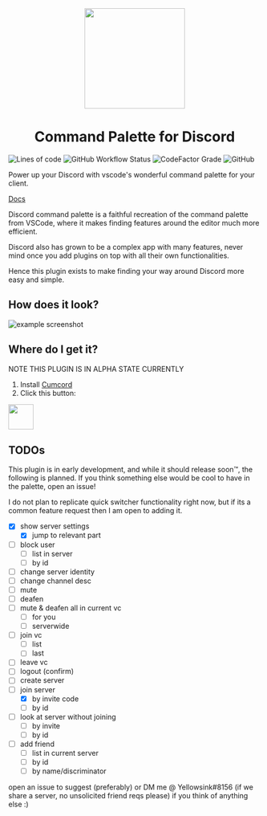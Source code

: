 <div align="center"><img height="200" src="https://yellowsink.github.io/discord-command-palette/assets/icon.png" /></div>

<h1 align="center">Command Palette for Discord</h1>

![Lines of code](https://img.shields.io/tokei/lines/github/yellowsink/discord-command-palette)
![GitHub Workflow Status](https://img.shields.io/github/workflow/status/yellowsink/discord-command-palette/Build%20and%20deploy?label=deploy)
![CodeFactor Grade](https://img.shields.io/codefactor/grade/github/yellowsink/discord-command-palette?label=codefactor)
![GitHub](https://img.shields.io/badge/license-BSD--3-informational)

Power up your Discord with vscode's wonderful command palette for your client.

[Docs](https://yellowsink.github.io/discord-command-palette/docs)

Discord command palette is a faithful recreation of the command palette from VSCode,
where it makes finding features around the editor much more efficient.

Discord also has grown to be a complex app with many features,
never mind once you add plugins on top with all their own functionalities.

Hence this plugin exists to make finding your way around Discord more easy and simple.

## How does it look?

![example screenshot](https://yellowsink.github.io/discord-command-palette/assets/promo_1.png)

## Where do I get it?

NOTE THIS PLUGIN IS IN ALPHA STATE CURRENTLY

 1. Install [Cumcord](https://cumcord.com/#install)
 2. Click this button:

<!-- <a target="_blank" href="https://send.cumcord.com/#https://cumcordplugins.github.io/Condom/yellowsink.github.io/discord-command-palette"><img height="50" src="https://yellowsink.github.io/cc-plugins/assets/condom_button.png" /></a>

<details><summary>Install from source</summary> -->
<a target="_blank" href="https://send.cumcord.com/#https://yellowsink.github.io/discord-command-palette"><img height="50" src="https://yellowsink.github.io/cc-plugins/assets/cumdump_button.png" /></a>
<!-- </details> -->

## TODOs

This plugin is in early development, and while it should release soon:tm:, the following is planned. If you think something else would be cool to have in the palette, open an issue!

I do not plan to replicate quick switcher functionality right now, but if its a common feature request then I am open to adding it.

- [x] show server settings
  - [x] jump to relevant part
- [ ] block user
  - [ ] list in server
  - [ ] by id
- [ ] change server identity
- [ ] change channel desc
- [ ] mute
- [ ] deafen
- [ ] mute & deafen all in current vc
  - [ ] for you
  - [ ] serverwide
- [ ] join vc
  - [ ] list
  - [ ] last
- [ ] leave vc
- [ ] logout (confirm)
- [ ] create server
- [ ] join server
  - [x] by invite code
  - [ ] by id
- [ ] look at server without joining
  - [ ] by invite
  - [ ] by id
- [ ] add friend
  - [ ] list in current server
  - [ ] by id
  - [ ] by name/discriminator

open an issue to suggest (preferably) or DM me @ Yellowsink#8156 (if we share a server, no unsolicited friend reqs please) if you think of anything else :)
